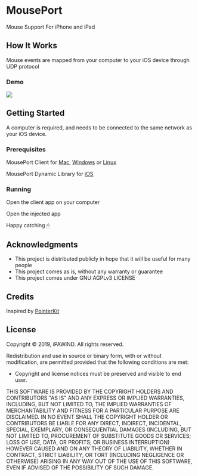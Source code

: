 # MousePort
Mouse Support For iPhone and iPad

## How It Works
Mouse events are mapped from your computer to your iOS device through UDP protocol

### Demo

[![](https://img.youtube.com/vi/NSuG0t7fx9A/0.jpg)](https://www.youtube.com/watch?v=NSuG0t7fx9A)

## Getting Started

A computer is required, and needs to be connected to the same network as your iOS device.

### Prerequisites

MousePort Client for [Mac](https://github.com/iPAWiND/MousePort/tree/master/Mac), [Windows](https://github.com/iPAWiND/MousePort/tree/master/Windows) or [Linux](https://github.com/iPAWiND/MousePort/tree/master/Linux)

MousePort Dynamic Library for [iOS](https://github.com/iPAWiND/MousePort/tree/master/iOS)

### Running

Open the client app on your computer

Open the injected app

Happy catching 🖱

## Acknowledgments

* This project is distributed publicly in hope that it will be useful for many people
* This project comes as is, without any warranty or guarantee
* This project comes under GNU AGPLv3 LICENSE


## Credits

Inspired by [PointerKit](https://github.com/louisdh/pointerkit)

## License

Copyright © 2019, iPAWiND. All rights reserved.

Redistribution and use in source or binary form, with or without
modification, are permitted provided that the following conditions are met:

* Copyright and license notices must be preserved and visible to end user.

THIS SOFTWARE IS PROVIDED BY THE COPYRIGHT HOLDERS AND CONTRIBUTORS "AS IS"
AND ANY EXPRESS OR IMPLIED WARRANTIES, INCLUDING, BUT NOT LIMITED TO, THE
IMPLIED WARRANTIES OF MERCHANTABILITY AND FITNESS FOR A PARTICULAR PURPOSE ARE
DISCLAIMED. IN NO EVENT SHALL THE COPYRIGHT HOLDER OR CONTRIBUTORS BE LIABLE
FOR ANY DIRECT, INDIRECT, INCIDENTAL, SPECIAL, EXEMPLARY, OR CONSEQUENTIAL
DAMAGES (INCLUDING, BUT NOT LIMITED TO, PROCUREMENT OF SUBSTITUTE GOODS OR
SERVICES; LOSS OF USE, DATA, OR PROFITS; OR BUSINESS INTERRUPTION) HOWEVER
CAUSED AND ON ANY THEORY OF LIABILITY, WHETHER IN CONTRACT, STRICT LIABILITY,
OR TORT (INCLUDING NEGLIGENCE OR OTHERWISE) ARISING IN ANY WAY OUT OF THE USE
OF THIS SOFTWARE, EVEN IF ADVISED OF THE POSSIBILITY OF SUCH DAMAGE.
